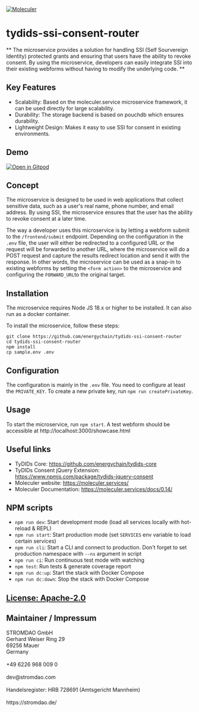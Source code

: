 [![Moleculer](https://badgen.net/badge/Powered%20by/Moleculer/0e83cd)](https://moleculer.services)

# tydids-ssi-consent-router
** The microservice provides a solution for handling SSI (Self Sourvereign Identity) protected grants and ensuring that users have the ability to revoke consent. By using the microservice, developers can easily integrate SSI into their existing webforms without having to modify the underlying code. **

## Key Features
- Scalability: Based on the moleculer.service microservice framework, it can be used directly for large scalability.
- Durability: The storage backend is based on pouchdb which ensures durability.
- Lightweight Design: Makes it easy to use SSI for consent in existing environments.

## Demo

[![Open in Gitpod](https://gitpod.io/button/open-in-gitpod.svg)](https://gitpod.io/#https://github.com/energychain/tydids-ssi-consent-router)


## Concept
The microservice is designed to be used in web applications that collect sensitive data, such as a user's real name, phone number, and email address. By using SSI, the microservice ensures that the user has the ability to revoke consent at a later time.

The way a developer uses this microservice is by letting a webform submit to the `/frontend/submit` endpoint. Depending on the configuration in the `.env` file, the user will either be redirected to a configured URL or the request will be forwarded to another URL, where the microservice will do a POST request and capture the results redirect location and send it with the response. In other words, the microservice can be used as a snap-in to existing webforms by setting the `<form action>` to the microservice and configuring the `FORWARD_URL`to the original target.


## Installation
The microservice requires Node JS 18.x or higher to be installed. It can also run as a docker container.

To install the microservice, follow these steps:

```shell
git clone https://github.com/energychain/tydids-ssi-consent-router
cd tydids-ssi-consent-router
npm install
cp sample.env .env
```

## Configuration
The configuration is mainly in the `.env` file. You need to configure at least the `PRIVATE_KEY`. To create a new private key, run `npm run createPrivateKey`.

## Usage
To start the microservice, run `npm start`. 
A test webform should be accessible at http://localhost:3000/showcase.html


## Useful links
* TyDIDs Core: https://github.com/energychain/tydids-core
* TyDIDs Consent jQuery Extension: https://www.npmjs.com/package/tydids-jquery-consent 
* Moleculer website: https://moleculer.services/
* Moleculer Documentation: https://moleculer.services/docs/0.14/

## NPM scripts

- `npm run dev`: Start development mode (load all services locally with hot-reload & REPL)
- `npm run start`: Start production mode (set `SERVICES` env variable to load certain services)
- `npm run cli`: Start a CLI and connect to production. Don't forget to set production namespace with `--ns` argument in script
- `npm run ci`: Run continuous test mode with watching
- `npm test`: Run tests & generate coverage report
- `npm run dc:up`: Start the stack with Docker Compose
- `npm run dc:down`: Stop the stack with Docker Compose

## [License: Apache-2.0](./LICENSE)

## Maintainer / Impressum

<addr>
STROMDAO GmbH  <br/>
Gerhard Weiser Ring 29  <br/>
69256 Mauer  <br/>
Germany  <br/>
  <br/>
+49 6226 968 009 0  <br/>
  <br/>
dev@stromdao.com  <br/>
  <br/>
Handelsregister: HRB 728691 (Amtsgericht Mannheim)<br/>
  <br/>
https://stromdao.de/<br/>
</addr>